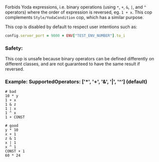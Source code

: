 Forbids Yoda expressions, i.e. binary operations (using `*`, `+`, `&`, `|`,
and `^` operators) where the order of expression is reversed, eg. `1 + x`.
This cop complements `Style/YodaCondition` cop, which has a similar purpose.

This cop is disabled by default to respect user intentions such as:

```ruby
config.server_port = 9000 + ENV["TEST_ENV_NUMBER"].to_i
```

### Safety:

This cop is unsafe because binary operators can be defined
differently on different classes, and are not guaranteed to
have the same result if reversed.

### Example: SupportedOperators: ['*', '+', '&', '|', '^'] (default)
    # bad
    10 * y
    1 + x
    1 & z
    1 | x
    1 ^ x
    1 + CONST

    # good
    y * 10
    x + 1
    z & 1
    x | 1
    x ^ 1
    CONST + 1
    60 * 24
